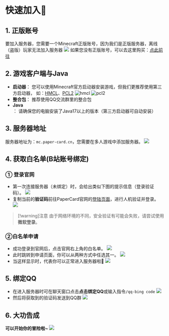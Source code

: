 # 快速加入🎯
## 1. 正版账号
要加入服务器，您需要一个Minecraft正版账号，因为我们是正版服务器，离线（盗版）玩家无法加入服务器 
![](/picture/mc.webp)
如果您没有正版账号，可以去这里购买：[点此前往](https://www.xbox.com/zh-CN/games/store/minecraft-java-bedrock-edition-for-pc/9NXP44L49SHJ/0010)

## 2. 游戏客户端与Java
- **启动器**： 
您可以使用Minecraft官方启动器安装游戏，但我们更推荐使用第三方启动器， 如：[HMCL](https://hmcl.huangyuhui.net/)、[PCL2](https://afdian.net/a/LTCat?tab=home)
![hmcl](/picture/hmcl.webp)
![pcl2](/picture/pcl2.webp)
- **整合包**：
推荐使用QQ交流群里的整合包
- **Java**：
请确保您的电脑安装了Java17以上的版本（第三方启动器可自动安装）

## 3. 服务器地址
服务器地址为：`mc.paper-card.cn`，您需要在多人游戏中添加服务器。
![](/picture/join.webp)

## 4. 获取白名单(B站账号绑定)
### ① 登录官网
- 第一次连接服务器（未绑定）时，会给出类似下图的提示信息（登录验证码）。
![](/picture/bmd1.webp)
- 复制当前的**验证码**前往PaperCard官网的[登陆页面](https://paper-card.cn/login?redirect=/space)，进行人机验证并登录。
![](/picture/login1.webp)
> [!warning]注意
> 由于网络环境的不同，安全验证有可能会失败，请尝试使用**微软登录**。  
### ②白名单申请
- 成功登录到官网后，点击官网右上角的白名单。
![](/picture/login2.webp)
- 此时跳转到申请页面，你可以从两种方式中任选其一。
![](/picture/login3.webp)
- 当这样显示时，代表你可以正常进入服务器啦🎉
![](/picture/login4.webp)

## 5. 绑定QQ
- 在进入服务器时可在聊天窗口点击**点击绑定QQ**或输入指令`/qq-bing code`
![](/picture/qqbind.webp)
- 然后将获取到的验证码发送到QQ群
![](/picture/qqbind2.webp)

## 6. 大功告成
**可以开始你的冒险啦~**
![](/picture/2024-05-04_21.54.39.webp)